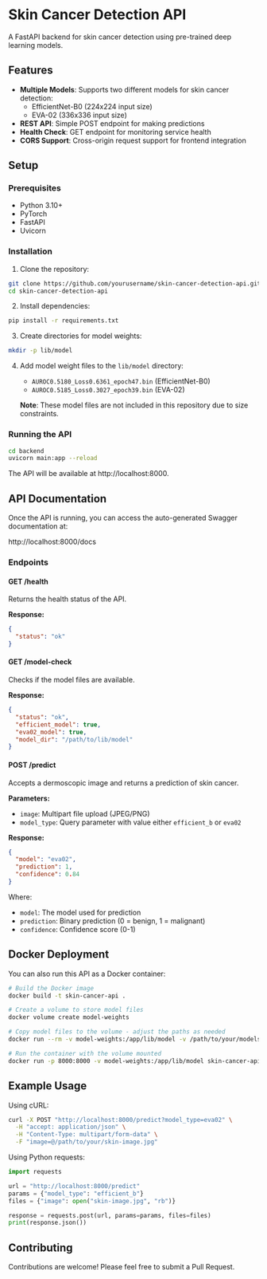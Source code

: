 # Skin Cancer Detection API

A FastAPI backend for skin cancer detection using pre-trained deep learning models.

## Features

- **Multiple Models**: Supports two different models for skin cancer detection:
  - EfficientNet-B0 (224x224 input size)
  - EVA-02 (336x336 input size)
- **REST API**: Simple POST endpoint for making predictions
- **Health Check**: GET endpoint for monitoring service health
- **CORS Support**: Cross-origin request support for frontend integration

## Setup

### Prerequisites

- Python 3.10+
- PyTorch
- FastAPI
- Uvicorn

### Installation

1. Clone the repository:
```bash
git clone https://github.com/yourusername/skin-cancer-detection-api.git
cd skin-cancer-detection-api
```

2. Install dependencies:
```bash
pip install -r requirements.txt
```

3. Create directories for model weights:
```bash
mkdir -p lib/model
```

4. Add model weight files to the `lib/model` directory:
   - `AUROC0.5180_Loss0.6361_epoch47.bin` (EfficientNet-B0)
   - `AUROC0.5185_Loss0.3027_epoch39.bin` (EVA-02)

   **Note**: These model files are not included in this repository due to size constraints.

### Running the API

```bash
cd backend
uvicorn main:app --reload
```

The API will be available at http://localhost:8000.

## API Documentation

Once the API is running, you can access the auto-generated Swagger documentation at:

http://localhost:8000/docs

### Endpoints

#### GET /health

Returns the health status of the API.

**Response:**
```json
{
  "status": "ok"
}
```

#### GET /model-check

Checks if the model files are available.

**Response:**
```json
{
  "status": "ok",
  "efficient_model": true,
  "eva02_model": true,
  "model_dir": "/path/to/lib/model"
}
```

#### POST /predict

Accepts a dermoscopic image and returns a prediction of skin cancer.

**Parameters:**
- `image`: Multipart file upload (JPEG/PNG)
- `model_type`: Query parameter with value either `efficient_b` or `eva02`

**Response:**
```json
{
  "model": "eva02",
  "prediction": 1,
  "confidence": 0.84
}
```

Where:
- `model`: The model used for prediction
- `prediction`: Binary prediction (0 = benign, 1 = malignant)
- `confidence`: Confidence score (0-1)

## Docker Deployment

You can also run this API as a Docker container:

```bash
# Build the Docker image
docker build -t skin-cancer-api .

# Create a volume to store model files
docker volume create model-weights

# Copy model files to the volume - adjust the paths as needed
docker run --rm -v model-weights:/app/lib/model -v /path/to/your/models:/models alpine cp /models/* /app/lib/model/

# Run the container with the volume mounted
docker run -p 8000:8000 -v model-weights:/app/lib/model skin-cancer-api
```

## Example Usage

Using cURL:

```bash
curl -X POST "http://localhost:8000/predict?model_type=eva02" \
  -H "accept: application/json" \
  -H "Content-Type: multipart/form-data" \
  -F "image=@/path/to/your/skin-image.jpg"
```

Using Python requests:

```python
import requests

url = "http://localhost:8000/predict"
params = {"model_type": "efficient_b"}
files = {"image": open("skin-image.jpg", "rb")}

response = requests.post(url, params=params, files=files)
print(response.json())
```

## Contributing

Contributions are welcome! Please feel free to submit a Pull Request. 